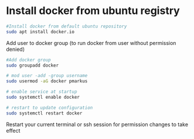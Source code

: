 # Install docker from ubuntu registry

```bash
#Install docker from default ubuntu repository
sudo apt install docker.io
```

Add user to docker group (to run docker from user without permission denied)

```bash
#Add docker group
sudo groupadd docker
```

```bash
# mod user -add -group username
sudo usermod -aG docker pmarkus
```

```bash
# enable service at startup
sudo systemctl enable docker
```

```bash
# restart to update configuration
sudo systemctl restart docker
```

Restart your current terminal or ssh session for permission changes to take effect
